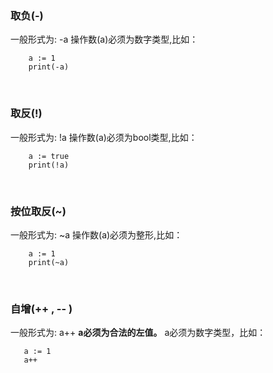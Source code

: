 
### **取负(-)**
一般形式为: -a
操作数(a)必须为数字类型,比如：
~~~
	a := 1
    print(-a)
~~~

<br/>

### **取反(!)**	
一般形式为: !a
操作数(a)必须为bool类型,比如：
~~~
	a := true
    print(!a)
~~~

<br/>

### **按位取反(~)**
一般形式为: ~a
操作数(a)必须为整形,比如：
~~~
	a := 1
    print(~a)
~~~
<br/>
 
 ### **自增(++ , -- )**
 一般形式为: a++
 **a必须为合法的左值。**
 a必须为数字类型，比如：
 ~~~
	a := 1
    a++
~~~